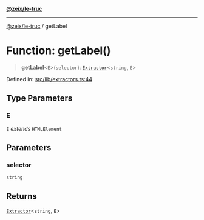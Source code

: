 [**@zeix/le-truc**](../README.md)

***

[@zeix/le-truc](../globals.md) / getLabel

# Function: getLabel()

> **getLabel**\<`E`\>(`selector`): [`Extractor`](../type-aliases/Extractor.md)\<`string`, `E`\>

Defined in: [src/lib/extractors.ts:44](https://github.com/zeixcom/ui-element/blob/b9ddf83c928c93d84a49a796a2342da755e4896e/src/lib/extractors.ts#L44)

## Type Parameters

### E

`E` *extends* `HTMLElement`

## Parameters

### selector

`string`

## Returns

[`Extractor`](../type-aliases/Extractor.md)\<`string`, `E`\>
